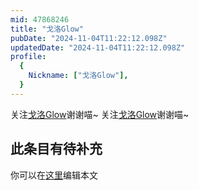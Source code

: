 ```yaml
---
mid: 47868246
title: "戈洛Glow"
pubDate: "2024-11-04T11:22:12.098Z"
updatedDate: "2024-11-04T11:22:12.098Z"
profile:
  {
    Nickname: ["戈洛Glow"],
  }
---
```


关注[戈洛Glow](https://space.bilibili.com/47868246)谢谢喵~ 关注[戈洛Glow](https://space.bilibili.com/47868246)谢谢喵~

## 此条目有待补充
你可以在[这里](https://github.com/Yuhanawa/VTuber.ICU/edit/master/src/content/v/戈洛Glow/index.md)编辑本文
